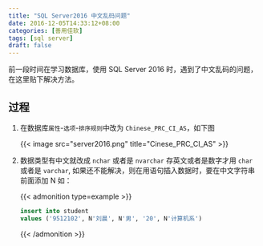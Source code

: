 ```yaml
---
title: "SQL Server2016 中文乱码问题"
date: 2016-12-05T14:33:12+08:00
categories: [善用佳软]
tags: [sql server]
draft: false
---
```


前一段时间在学习数据库，使用 SQL Server 2016 时，遇到了中文乱码的问题，在这里贴下解决方法。

<!--more-->

## 过程

1. 在数据库`属性`-`选项`-`排序规则`中改为 `Chinese_PRC_CI_AS`，如下图

    {{< image src="server2016.png" title="Cinese_PRC_CI_AS" >}}

2. 数据类型有中文就改成 `nchar` 或者是 `nvarchar` 存英文或者是数字才用 `char` 或者是 `varchar`, 如果还不能解决，则在用语句插入数据时，要在中文字符串前面添加 N 如：

    {{< admonition type=example >}}

    ``` sql
    insert into student
    values ('9512102', N'刘晨', N'男', '20', N'计算机系')
    ```

    {{< /admonition >}}
